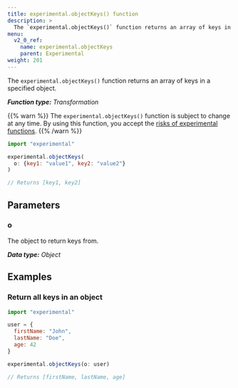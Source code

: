 ```yaml
---
title: experimental.objectKeys() function
description: >
  The `experimental.objectKeys()` function returns an array of keys in a specified object.
menu:
  v2_0_ref:
    name: experimental.objectKeys
    parent: Experimental
weight: 201
---
```


The `experimental.objectKeys()` function returns an array of keys in a specified object.

_**Function type:** Transformation_

{{% warn %}}
The `experimental.objectKeys()` function is subject to change at any time.
By using this function, you accept the [risks of experimental functions](/v2.0/reference/flux/stdlib/experimental/#use-experimental-functions-at-your-own-risk).
{{% /warn %}}

```js
import "experimental"

experimental.objectKeys(
  o: {key1: "value1", key2: "value2"}
)

// Returns [key1, key2]
```

## Parameters

### o
The object to return keys from.

_**Data type:** Object_

## Examples

### Return all keys in an object
```js
import "experimental"

user = {
  firstName: "John",
  lastName: "Doe",
  age: 42
}

experimental.objectKeys(o: user)

// Returns [firstName, lastName, age]
```
